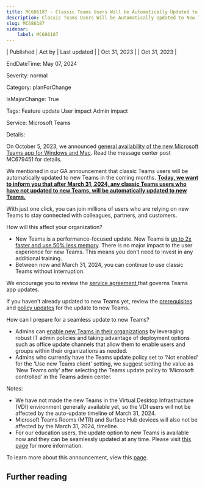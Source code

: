 ```yaml
---
title: MC686187 - Classic Teams Users Will be Automatically Updated to New Teams After March 31, 2024
description: Classic Teams Users Will be Automatically Updated to New Teams After March 31, 2024
slug: MC686187
sidebar:
    label: MC686187
---
```


| Published | Act by | Last updated |
| Oct 31, 2023 |  | Oct 31, 2023 |

EndDateTime: May 07, 2024

Severity: normal

Category: planForChange

IsMajorChange: True

Tags: Feature update User impact Admin impact

Service: Microsoft Teams

Details: 

<p>On October 5, 2023, we announced <a href="https://techcommunity.microsoft.com/t5/microsoft-teams-blog/announcing-general-availability-of-the-new-microsoft-teams-app/ba-p/3934603" target="_blank">general availability of the new Microsoft Teams app for Windows and Mac</a>. Read the message center post MC679451 for details.<br></p><p>We mentioned in our GA announcement that classic Teams users will be automatically updated to new Teams in the coming months. <b><u>Today, we want to inform you that after March 31, 2024, any classic Teams users who have not updated to new Teams, will be automatically updated to new Teams. 
</u></b></p><p>With just one click, you can join millions of users who are relying on new Teams to stay connected with colleagues, partners, and customers. 
</p><p>How will this affect your organization?</p><ul><li>New Teams is a performance-focused update. New Teams is <a href="https://research.gigaom.com/report/new-microsoft-teams-performance-benchmark" target="_blank">up to 2x faster and use 50% less memory</a>. There is no major impact to the user experience for new Teams. This means you don’t need to invest in any additional training.  
</li><li>Between now and March 31, 2024, you can continue to use classic Teams without interruption.  
</li></ul><p>We encourage you to review the <a href="https://learn.microsoft.com/microsoftteams/teams-client-update#servicing-agreement" target="_blank">service agreement </a>that governs Teams app updates.
</p><p>If you haven’t already updated to new Teams yet, review the <a href="https://learn.microsoft.com/microsoftteams/new-teams-deploy-using-policies?tabs=teams-admin-center#prerequisites" target="_blank">prerequisites</a> and <a href="https://learn.microsoft.com/microsoftteams/new-teams-deploy-using-policies" target="_blank">policy updates</a> for the update to new Teams.
</p><p>How can I prepare for a seamless update to new Teams?
</p><ul><li>Admins can <a href="https://aka.ms/newTeamsUpgrade" target="_blank">enable new Teams in their organizations</a> by leveraging robust IT admin policies and taking advantage of deployment options such as office update channels that allow them to enable users and groups within their organizations as needed. 
</li><li>Admins who currently have the Teams update policy set to 'Not enabled' for the 'Use new Teams client' setting, we suggest setting the value as ‘New Teams only’ after selecting the Teams update policy to  ‘Microsoft controlled’ in the Teams admin center.       
</li></ul><p>Notes:  
</p><ul><li>We have not made the new Teams in the Virtual Desktop Infrastructure (VDI) environment generally available yet, so the VDI users will not be affected by the auto-update timeline of March 31, 2024.     
</li><li>Microsoft Teams Rooms (MTR) and Surface Hub devices        will also not be affected by the March 31, 2024, timeline.
</li><li>For our education users, the update option to new Teams is available now and they can be seamlessly updated at any time.  Please visit <a href="https://techcommunity.microsoft.com/t5/education-blog/new-microsoft-teams-for-education-is-now-available-for-windows/ba-p/3945610" target="_blank">this page</a> for more information.     
</li></ul><p>To learn more about this announcement, view this <a href="https://learn.microsoft.com/MicrosoftTeams/new-teams-automatic-upgrade-announced" target="_blank">page</a>.</p>

## Further reading
